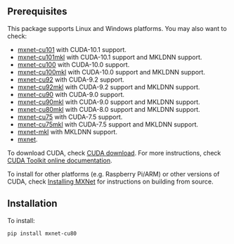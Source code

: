 <!--- Licensed to the Apache Software Foundation (ASF) under one -->
<!--- or more contributor license agreements.  See the NOTICE file -->
<!--- distributed with this work for additional information -->
<!--- regarding copyright ownership.  The ASF licenses this file -->
<!--- to you under the Apache License, Version 2.0 (the -->
<!--- "License"); you may not use this file except in compliance -->
<!--- with the License.  You may obtain a copy of the License at -->

<!---   http://www.apache.org/licenses/LICENSE-2.0 -->

<!--- Unless required by applicable law or agreed to in writing, -->
<!--- software distributed under the License is distributed on an -->
<!--- "AS IS" BASIS, WITHOUT WARRANTIES OR CONDITIONS OF ANY -->
<!--- KIND, either express or implied.  See the License for the -->
<!--- specific language governing permissions and limitations -->
<!--- under the License. -->

Prerequisites
-------------
This package supports Linux and Windows platforms. You may also want to check:
- [mxnet-cu101](https://pypi.python.org/pypi/mxnet-cu101mkl/) with CUDA-10.1 support.
- [mxnet-cu101mkl](https://pypi.python.org/pypi/mxnet-cu101mkl/) with CUDA-10.1 support and MKLDNN support.
- [mxnet-cu100](https://pypi.python.org/pypi/mxnet-cu100mkl/) with CUDA-10.0 support.
- [mxnet-cu100mkl](https://pypi.python.org/pypi/mxnet-cu100mkl/) with CUDA-10.0 support and MKLDNN support.
- [mxnet-cu92](https://pypi.python.org/pypi/mxnet-cu92/) with CUDA-9.2 support.
- [mxnet-cu92mkl](https://pypi.python.org/pypi/mxnet-cu92mkl/) with CUDA-9.2 support and MKLDNN support.
- [mxnet-cu90](https://pypi.python.org/pypi/mxnet-cu90/) with CUDA-9.0 support.
- [mxnet-cu90mkl](https://pypi.python.org/pypi/mxnet-cu90mkl/) with CUDA-9.0 support and MKLDNN support.
- [mxnet-cu80mkl](https://pypi.python.org/pypi/mxnet-cu80mkl/) with CUDA-8.0 support and MKLDNN support.
- [mxnet-cu75](https://pypi.python.org/pypi/mxnet-cu75/) with CUDA-7.5 support.
- [mxnet-cu75mkl](https://pypi.python.org/pypi/mxnet-cu75mkl/) with CUDA-7.5 support and MKLDNN support.
- [mxnet-mkl](https://pypi.python.org/pypi/mxnet-mkl/) with MKLDNN support.
- [mxnet](https://pypi.python.org/pypi/mxnet/).

To download CUDA, check [CUDA download](https://developer.nvidia.com/cuda-downloads). For more instructions, check [CUDA Toolkit online documentation](http://docs.nvidia.com/cuda/index.html).

To install for other platforms (e.g. Raspberry Pi/ARM) or other versions of CUDA, check [Installing MXNet](https://mxnet.apache.org/versions/master/install/index.html) for instructions on building from source.

Installation
------------
To install:
```bash
pip install mxnet-cu80
```
